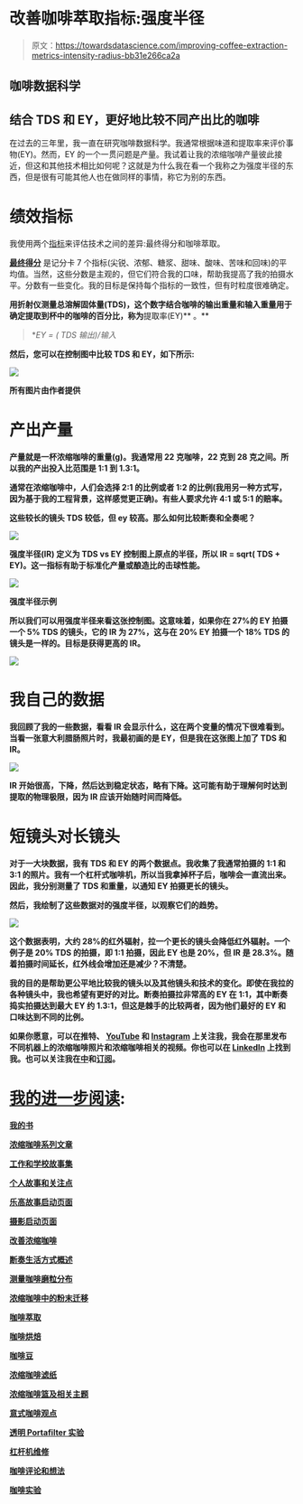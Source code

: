 # 改善咖啡萃取指标:强度半径

> 原文：<https://towardsdatascience.com/improving-coffee-extraction-metrics-intensity-radius-bb31e266ca2a>

## 咖啡数据科学

## 结合 TDS 和 EY，更好地比较不同产出比的咖啡

在过去的三年里，我一直在研究咖啡数据科学。我通常根据味道和提取率来评价事物(EY)。然而，EY 的一个一贯问题是产量。我试着让我的浓缩咖啡产量彼此接近，但这和其他技术相比如何呢？这就是为什么我在看一个我称之为强度半径的东西，但是很有可能其他人也在做同样的事情，称它为别的东西。

# 绩效指标

我使用两个[指标](/metrics-of-performance-espresso-1ef8af75ce9a)来评估技术之间的差异:最终得分和咖啡萃取。

[**最终得分**](https://towardsdatascience.com/@rmckeon/coffee-data-sheet-d95fd241e7f6) 是记分卡 7 个指标(尖锐、浓郁、糖浆、甜味、酸味、苦味和回味)的平均值。当然，这些分数是主观的，但它们符合我的口味，帮助我提高了我的拍摄水平。分数有一些变化。我的目标是保持每个指标的一致性，但有时粒度很难确定。

</coffee-solubility-in-espresso-an-initial-study-88f78a432e2c>**用折射仪测量总溶解固体量(TDS)，这个数字结合咖啡的输出重量和输入重量用于确定提取到杯中的咖啡的百分比，称为**提取率(EY)** 。**

> **EY = ( TDS *输出)/输入**

**然后，您可以在控制图中比较 TDS 和 EY，如下所示:**

**![](img/8a4c6b72e8853bd0d0f6b4c2d8d95c51.png)**

**所有图片由作者提供**

# **产出产量**

**产量就是一杯浓缩咖啡的重量(g)。我通常用 22 克咖啡，22 克到 28 克之间。所以我的产出投入比范围是 1:1 到 1.3:1。**

**通常在浓缩咖啡中，人们会选择 2:1 的比例或者 1:2 的比例(我用另一种方式写，因为基于我的工程背景，这样感觉更正确)。有些人要求允许 4:1 或 5:1 的赔率。**

**这些较长的镜头 TDS 较低，但 ey 较高。那么如何比较断奏和全奏呢？**

**![](img/579b422126324b278677f8c65f0e98c3.png)**

****强度半径(IR)** 定义为 TDS vs EY 控制图上原点的半径，所以 IR = sqrt( TDS + EY)。这一指标有助于标准化产量或酿造比的击球性能。**

**![](img/16da475259dd6b80df0009d3c3eda404.png)**

**强度半径示例**

**所以我们可以用强度半径来看这张控制图。这意味着，如果你在 27%的 EY 拍摄一个 5% TDS 的镜头，它的 IR 为 27%，这与在 20% EY 拍摄一个 18% TDS 的镜头是一样的。目标是获得更高的 IR。**

**![](img/ef8c44d0edc39aca4ed699de4ebed060.png)**

# **我自己的数据**

**我回顾了我的一些数据，看看 IR 会显示什么，这在两个变量的情况下很难看到。当看一张意大利腊肠照片时，我最初画的是 EY，但是我在这张图上加了 TDS 和 IR。**

**![](img/4e64a44afcc252aa03d45ec7a2969106.png)**

**IR 开始很高，下降，然后达到稳定状态，略有下降。这可能有助于理解何时达到提取的物理极限，因为 IR 应该开始随时间而降低。**

# **短镜头对长镜头**

**对于一大块数据，我有 TDS 和 EY 的两个数据点。我收集了我通常拍摄的 1:1 和 3:1 的照片。我有一个杠杆式咖啡机，所以当我拿掉杯子后，咖啡会一直流出来。因此，我分别测量了 TDS 和重量，以通知 EY 拍摄更长的镜头。**

**然后，我绘制了这些数据对的强度半径，以观察它们的趋势。**

**![](img/8e3d0857ae6979cd2f1ad619a53dfd9e.png)**

**这个数据表明，大约 28%的红外辐射，拉一个更长的镜头会降低红外辐射。一个例子是 20% TDS 的拍摄，即 1:1 拍摄，因此 EY 也是 20%，但 IR 是 28.3%。随着拍摄时间延长，红外线会增加还是减少？不清楚。**

**我的目的是帮助更公平地比较我的镜头以及其他镜头和技术的变化。即使在我拉的各种镜头中，我也希望有更好的对比。断奏拍摄拉非常高的 EY 在 1:1，其中断奏捣实拍摄达到最大 EY 约 1.3:1，但这是棘手的比较两者，因为他们最好的 EY 和口味达到不同的比例。**

**如果你愿意，可以在推特、 [YouTube](https://m.youtube.com/channel/UClgcmAtBMTmVVGANjtntXTw?source=post_page---------------------------) 和 [Instagram](https://www.instagram.com/espressofun/) 上关注我，我会在那里发布不同机器上的浓缩咖啡照片和浓缩咖啡相关的视频。你也可以在 [LinkedIn](https://www.linkedin.com/in/dr-robert-mckeon-aloe-01581595) 上找到我。也可以关注我在[中](https://towardsdatascience.com/@rmckeon/follow)和[订阅](https://rmckeon.medium.com/subscribe)。**

# **[我的进一步阅读](https://rmckeon.medium.com/story-collection-splash-page-e15025710347):**

**[我的书](https://www.indiegogo.com/projects/engineering-better-espresso-data-driven-coffee)**

**[浓缩咖啡系列文章](https://rmckeon.medium.com/a-collection-of-espresso-articles-de8a3abf9917?postPublishedType=repub)**

**[工作和学校故事集](https://rmckeon.medium.com/a-collection-of-work-and-school-stories-6b7ca5a58318?source=your_stories_page-------------------------------------)**

**[个人故事和关注点](https://rmckeon.medium.com/personal-stories-and-concerns-51bd8b3e63e6?source=your_stories_page-------------------------------------)**

**[乐高故事启动页面](https://rmckeon.medium.com/lego-story-splash-page-b91ba4f56bc7?source=your_stories_page-------------------------------------)**

**[摄影启动页面](https://rmckeon.medium.com/photography-splash-page-fe93297abc06?source=your_stories_page-------------------------------------)**

**[改善浓缩咖啡](https://rmckeon.medium.com/improving-espresso-splash-page-576c70e64d0d?source=your_stories_page-------------------------------------)**

**[断奏生活方式概述](https://rmckeon.medium.com/a-summary-of-the-staccato-lifestyle-dd1dc6d4b861?source=your_stories_page-------------------------------------)**

**[测量咖啡磨粒分布](https://rmckeon.medium.com/measuring-coffee-grind-distribution-d37a39ffc215?source=your_stories_page-------------------------------------)**

**[浓缩咖啡中的粉末迁移](https://medium.com/nerd-for-tech/rebuking-fines-migration-in-espresso-6790e6c964de)**

**[咖啡萃取](https://rmckeon.medium.com/coffee-extraction-splash-page-3e568df003ac?source=your_stories_page-------------------------------------)**

**[咖啡烘焙](https://rmckeon.medium.com/coffee-roasting-splash-page-780b0c3242ea?source=your_stories_page-------------------------------------)**

**[咖啡豆](https://rmckeon.medium.com/coffee-beans-splash-page-e52e1993274f?source=your_stories_page-------------------------------------)**

**[浓缩咖啡滤纸](https://rmckeon.medium.com/paper-filters-for-espresso-splash-page-f55fc553e98?source=your_stories_page-------------------------------------)**

**[浓缩咖啡篮及相关主题](https://rmckeon.medium.com/espresso-baskets-and-related-topics-splash-page-ff10f690a738?source=your_stories_page-------------------------------------)**

**[意式咖啡观点](https://rmckeon.medium.com/espresso-opinions-splash-page-5a89856d74da?source=your_stories_page-------------------------------------)**

**[透明 Portafilter 实验](https://rmckeon.medium.com/transparent-portafilter-experiments-splash-page-8fd3ae3a286d?source=your_stories_page-------------------------------------)**

**[杠杆机维修](https://rmckeon.medium.com/lever-machine-maintenance-splash-page-72c1e3102ff?source=your_stories_page-------------------------------------)**

**[咖啡评论和想法](https://rmckeon.medium.com/coffee-reviews-and-thoughts-splash-page-ca6840eb04f7?source=your_stories_page-------------------------------------)**

**[咖啡实验](https://rmckeon.medium.com/coffee-experiments-splash-page-671a77ba4d42?source=your_stories_page-------------------------------------)**